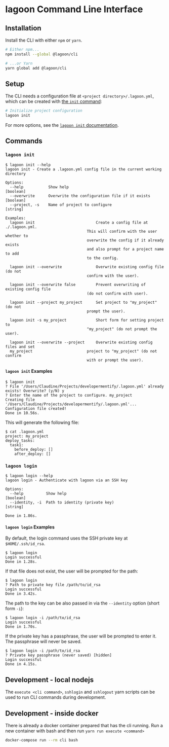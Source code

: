 # lagoon Command Line Interface

## Installation

Install the CLI with either `npm` or `yarn`.

```sh
# Either npm...
npm install --global @lagoon/cli

# ...or Yarn
yarn global add @lagoon/cli
```

## Setup

The CLI needs a configuration file at `<project directory>/.lagoon.yml`, which can be created with [the `init` command](#lagoon-init):

```sh
# Initialize project configuration
lagoon init
```

For more options, see the [`lagoon init` documentation](#lagoon-init).

## Commands

### `lagoon init`

```text
$ lagoon init --help
lagoon init - Create a .lagoon.yml config file in the current working
directory

Options:
  --help           Show help                                           [boolean]
  --overwrite      Overwrite the configuration file if it exists       [boolean]
  --project, -s    Name of project to configure                       [string]

Examples:
  lagoon init                           Create a config file at ./.lagoon.yml.
                                    This will confirm with the user whether to
                                    overwrite the config if it already exists
                                    and also prompt for a project name to add
                                    to the config.

  lagoon init --overwrite               Overwrite existing config file (do not
                                    confirm with the user).

  lagoon init --overwrite false         Prevent overwriting of existing config file
                                    (do not confirm with user).

  lagoon init --project my_project      Set project to "my_project" (do not
                                    prompt the user).

  lagoon init -s my_project             Short form for setting project to
                                    "my_project" (do not prompt the user).

  lagoon init --overwrite --project     Overwrite existing config files and set
  my_project                        project to "my_project" (do not confirm
                                    with or prompt the user).
```

#### `lagoon init` Examples

```text
$ lagoon init
? File '/Users/Claudine/Projects/developermentify/.lagoon.yml' already exists! Overwrite? (y/N) y
? Enter the name of the project to configure. my_project
Creating file '/Users/Claudine/Projects/developermentify/.lagoon.yml'...
Configuration file created!
Done in 10.56s.
```

This will generate the following file:

```text
$ cat .lagoon.yml
project: my_project
deploy_tasks:
  task1:
    before_deploy: []
    after_deploy: []
```

### `lagoon login`

```text
$ lagoon login --help
lagoon login - Authenticate with lagoon via an SSH key

Options:
  --help          Show help                                            [boolean]
  --identity, -i  Path to identity (private key)                        [string]

Done in 1.86s.
```

#### `lagoon login` Examples

By default, the login command uses the SSH private key at `$HOME/.ssh/id_rsa`.

```text
$ lagoon login
Login successful
Done in 1.28s.
```

If that file does not exist, the user will be prompted for the path:

```text
$ lagoon login
? Path to private key file /path/to/id_rsa
Login successful
Done in 3.42s.
```

The path to the key can be also passed in via the `--identity` option (short form `-i`):

```text
$ lagoon login -i /path/to/id_rsa
Login successful
Done in 1.70s.
```

If the private key has a passphrase, the user will be prompted to enter it. The passphrase will never be saved.

```text
$ lagoon login -i /path/to/id_rsa
? Private key passphrase (never saved) [hidden]
Login successful
Done in 4.15s.
```

## Development - local nodejs

The `execute <cli command>`, `sshlogin` and `sshlogout` yarn scripts can be used to run CLI commands during development.

## Development - inside docker

There is already a docker container prepared that has the cli running. Run a new container with bash and then run `yarn run execute <command>`

```sh
docker-compose run --rm cli bash
```
